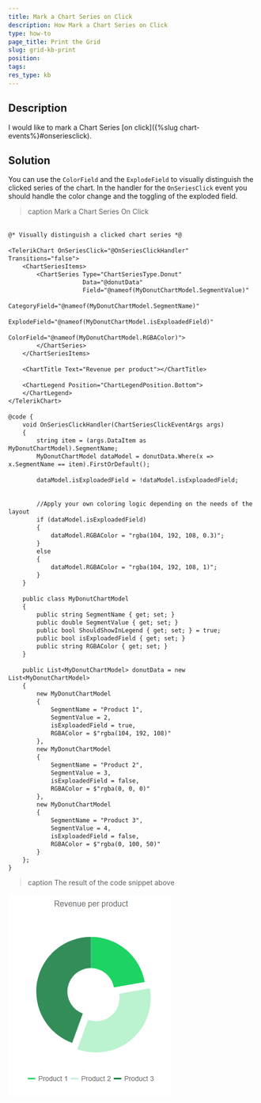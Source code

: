 ```yaml
---
title: Mark a Chart Series on Click
description: How Mark a Chart Series on Click
type: how-to
page_title: Print the Grid
slug: grid-kb-print
position:
tags:
res_type: kb
---
```



## Description

I would like to mark a Chart Series [on click]({%slug chart-events%}#onseriesclick).


## Solution

You can use the `ColorField` and the `ExplodeField` to visually distinguish the clicked series of the chart. In the handler for the `OnSeriesClick` event you should handle the color change and the toggling of the exploded field.

>caption Mark a Chart Series On Click

````CSHTML

@* Visually distinguish a clicked chart series *@

<TelerikChart OnSeriesClick="@OnSeriesClickHandler" Transitions="false">
    <ChartSeriesItems>
        <ChartSeries Type="ChartSeriesType.Donut"
                     Data="@donutData"
                     Field="@nameof(MyDonutChartModel.SegmentValue)"
                     CategoryField="@nameof(MyDonutChartModel.SegmentName)"
                     ExplodeField="@nameof(MyDonutChartModel.isExploadedField)"
                     ColorField="@nameof(MyDonutChartModel.RGBAColor)">
        </ChartSeries>
    </ChartSeriesItems>

    <ChartTitle Text="Revenue per product"></ChartTitle>

    <ChartLegend Position="ChartLegendPosition.Bottom">
    </ChartLegend>
</TelerikChart>

@code {
    void OnSeriesClickHandler(ChartSeriesClickEventArgs args)
    {
        string item = (args.DataItem as MyDonutChartModel).SegmentName;
        MyDonutChartModel dataModel = donutData.Where(x => x.SegmentName == item).FirstOrDefault();

        dataModel.isExploadedField = !dataModel.isExploadedField;


        //Apply your own coloring logic depending on the needs of the layout
        if (dataModel.isExploadedField)
        {
            dataModel.RGBAColor = "rgba(104, 192, 108, 0.3)";
        }
        else
        {
            dataModel.RGBAColor = "rgba(104, 192, 108, 1)";
        }
    }

    public class MyDonutChartModel
    {
        public string SegmentName { get; set; }
        public double SegmentValue { get; set; }
        public bool ShouldShowInLegend { get; set; } = true;
        public bool isExploadedField { get; set; }
        public string RGBAColor { get; set; }
    }

    public List<MyDonutChartModel> donutData = new List<MyDonutChartModel>
    {
        new MyDonutChartModel
        {
            SegmentName = "Product 1",
            SegmentValue = 2,
            isExploadedField = true,
            RGBAColor = $"rgba(104, 192, 108)"
        },
        new MyDonutChartModel
        {
            SegmentName = "Product 2",
            SegmentValue = 3,
            isExploadedField = false,
            RGBAColor = $"rgba(0, 0, 0)"
        },
        new MyDonutChartModel
        {
            SegmentName = "Product 3",
            SegmentValue = 4,
            isExploadedField = false,
            RGBAColor = $"rgba(0, 100, 50)"
        }
    };
}

````

>caption The result of the code snippet above

![chart-marked-series](images/chart-marked-series-on-click.png)
